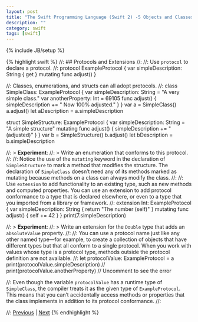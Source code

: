 ```yaml
---
layout: post
title: "The Swift Programming Language (Swift 2) -5 Objects and Classes"
description: ""
category: swift
tags: [swift]
---
```

{% include JB/setup %}

{% highlight swift %}
//: ## Protocols and Extensions
//:
//: Use `protocol` to declare a protocol.
//:
protocol ExampleProtocol {
     var simpleDescription: String { get }
     mutating func adjust()
}

//: Classes, enumerations, and structs can all adopt protocols.
//:
class SimpleClass: ExampleProtocol {
     var simpleDescription: String = "A very simple class."
     var anotherProperty: Int = 69105
     func adjust() {
          simpleDescription += "  Now 100% adjusted."
     }
}
var a = SimpleClass()
a.adjust()
let aDescription = a.simpleDescription

struct SimpleStructure: ExampleProtocol {
     var simpleDescription: String = "A simple structure"
     mutating func adjust() {
          simpleDescription += " (adjusted)"
     }
}
var b = SimpleStructure()
b.adjust()
let bDescription = b.simpleDescription

//: > **Experiment**:
//: > Write an enumeration that conforms to this protocol.
//:
//: Notice the use of the `mutating` keyword in the declaration of `SimpleStructure` to mark a method that modifies the structure. The declaration of `SimpleClass` doesn’t need any of its methods marked as mutating because methods on a class can always modify the class.
//:
//: Use `extension` to add functionality to an existing type, such as new methods and computed properties. You can use an extension to add protocol conformance to a type that is declared elsewhere, or even to a type that you imported from a library or framework.
//:
extension Int: ExampleProtocol {
    var simpleDescription: String {
        return "The number \(self)"
    }
    mutating func adjust() {
        self += 42
    }
 }
print(7.simpleDescription)

//: > **Experiment**:
//: > Write an extension for the `Double` type that adds an `absoluteValue` property.
//:
//: You can use a protocol name just like any other named type—for example, to create a collection of objects that have different types but that all conform to a single protocol. When you work with values whose type is a protocol type, methods outside the protocol definition are not available.
//:
let protocolValue: ExampleProtocol = a
print(protocolValue.simpleDescription)
// print(protocolValue.anotherProperty)  // Uncomment to see the error

//: Even though the variable `protocolValue` has a runtime type of `SimpleClass`, the compiler treats it as the given type of `ExampleProtocol`. This means that you can’t accidentally access methods or properties that the class implements in addition to its protocol conformance.
//:


//: [Previous](@previous) | [Next](@next)
{% endhighlight %}
